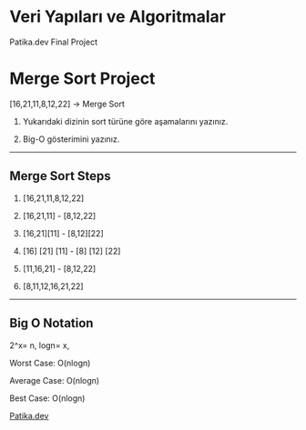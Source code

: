 # Veri Yapıları ve Algoritmalar
Patika.dev Final Project
# Merge Sort Project
[16,21,11,8,12,22] -> Merge Sort

1. Yukarıdaki dizinin sort türüne göre aşamalarını yazınız.

2. Big-O gösterimini yazınız.

---

## Merge Sort Steps
1. [16,21,11,8,12,22]

2. [16,21,11] - [8,12,22]

3. [16,21][11] - [8,12][22]

4. [16] [21] [11] - [8] [12] [22]

5. [11,16,21] - [8,12,22]

6. [8,11,12,16,21,22]

---

## Big O Notation
2^x= n, logn= x,

Worst Case: O(nlogn)

Average Case: O(nlogn)

Best Case: O(nlogn)

[Patika.dev](https://www.patika.dev/tr)